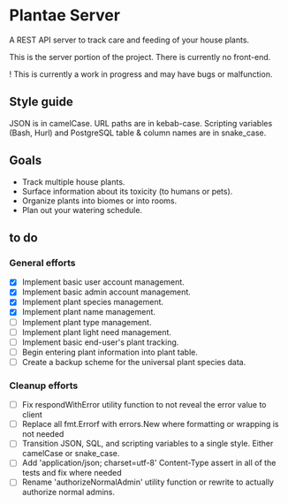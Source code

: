 # Plantae Server

A REST API server to track care and feeding of your house plants.

This is the server portion of the project. There is currently no front-end.

! This is currently a work in progress and may have bugs or malfunction.

## Style guide

JSON is in camelCase.
URL paths are in kebab-case.
Scripting variables (Bash, Hurl) and PostgreSQL table & column names are in snake_case.

## Goals

- Track multiple house plants.
- Surface information about its toxicity (to humans or pets).
- Organize plants into biomes or into rooms.
- Plan out your watering schedule.

## to do

### General efforts

- [x] Implement basic user account management.
- [x] Implement basic admin account management.
- [x] Implement plant species management.
- [x] Implement plant name management.
- [ ] Implement plant type management.
- [ ] Implement plant light need management.
- [ ] Implement basic end-user's plant tracking.
- [ ] Begin entering plant information into plant table.
- [ ] Create a backup scheme for the universal plant species data.

### Cleanup efforts

- [ ] Fix respondWithError utility function to not reveal the error value to client
- [ ] Replace all fmt.Errorf with errors.New where formatting or wrapping is not needed
- [ ] Transition JSON, SQL, and scripting variables to a single style. Either camelCase or snake_case.
- [ ] Add 'application/json; charset=utf-8' Content-Type assert in all of the tests and fix where needed
- [ ] Rename 'authorizeNormalAdmin' utility function or rewrite to actually authorize normal admins.
